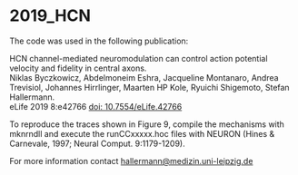 # 2019_HCN
The code was used in the following publication:

HCN channel-mediated neuromodulation can control action potential velocity and fidelity in central axons.  
Niklas Byczkowicz, Abdelmoneim Eshra, Jacqueline Montanaro, Andrea Trevisiol, Johannes Hirrlinger, Maarten HP Kole, Ryuichi Shigemoto, Stefan Hallermann.  
eLife 2019  8:e42766 [doi: 10.7554/eLife.42766](https://elifesciences.org/articles/42766) 

To reproduce the traces shown in Figure 9, compile the mechanisms with mknrndll and execute the runCCxxxxx.hoc files with NEURON (Hines & Carnevale, 1997; Neural Comput. 9:1179-1209).

For more information contact hallermann@medizin.uni-leipzig.de 
